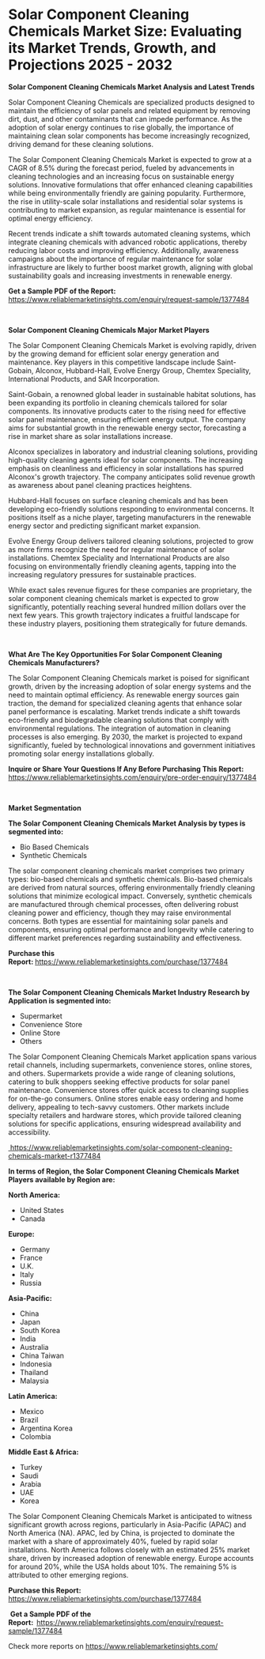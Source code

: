<p><h1>Solar Component Cleaning Chemicals Market Size: Evaluating its Market Trends, Growth, and Projections 2025 - 2032</h1></p><p><strong>Solar Component Cleaning Chemicals Market Analysis and Latest Trends</strong></p>
<p><p>Solar Component Cleaning Chemicals are specialized products designed to maintain the efficiency of solar panels and related equipment by removing dirt, dust, and other contaminants that can impede performance. As the adoption of solar energy continues to rise globally, the importance of maintaining clean solar components has become increasingly recognized, driving demand for these cleaning solutions.</p><p>The Solar Component Cleaning Chemicals Market is expected to grow at a CAGR of 8.5% during the forecast period, fueled by advancements in cleaning technologies and an increasing focus on sustainable energy solutions. Innovative formulations that offer enhanced cleaning capabilities while being environmentally friendly are gaining popularity. Furthermore, the rise in utility-scale solar installations and residential solar systems is contributing to market expansion, as regular maintenance is essential for optimal energy efficiency.</p><p>Recent trends indicate a shift towards automated cleaning systems, which integrate cleaning chemicals with advanced robotic applications, thereby reducing labor costs and improving efficiency. Additionally, awareness campaigns about the importance of regular maintenance for solar infrastructure are likely to further boost market growth, aligning with global sustainability goals and increasing investments in renewable energy.</p></p>
<p><strong>Get a Sample PDF of the Report:&nbsp;</strong> <a href="https://www.reliablemarketinsights.com/enquiry/request-sample/1377484?utm_campaign=3520&utm_medium=2&utm_source=Github&utm_content=ia&utm_term=28032025&utm_id=solar-component-cleaning-chemicals">https://www.reliablemarketinsights.com/enquiry/request-sample/1377484</a></p>
<p>&nbsp;</p>
<p><strong>Solar Component Cleaning Chemicals Major Market Players</strong></p>
<p><p>The Solar Component Cleaning Chemicals Market is evolving rapidly, driven by the growing demand for efficient solar energy generation and maintenance. Key players in this competitive landscape include Saint-Gobain, Alconox, Hubbard-Hall, Evolve Energy Group, Chemtex Speciality, International Products, and SAR Incorporation.</p><p>Saint-Gobain, a renowned global leader in sustainable habitat solutions, has been expanding its portfolio in cleaning chemicals tailored for solar components. Its innovative products cater to the rising need for effective solar panel maintenance, ensuring efficient energy output. The company aims for substantial growth in the renewable energy sector, forecasting a rise in market share as solar installations increase.</p><p>Alconox specializes in laboratory and industrial cleaning solutions, providing high-quality cleaning agents ideal for solar components. The increasing emphasis on cleanliness and efficiency in solar installations has spurred Alconox's growth trajectory. The company anticipates solid revenue growth as awareness about panel cleaning practices heightens.</p><p>Hubbard-Hall focuses on surface cleaning chemicals and has been developing eco-friendly solutions responding to environmental concerns. It positions itself as a niche player, targeting manufacturers in the renewable energy sector and predicting significant market expansion.</p><p>Evolve Energy Group delivers tailored cleaning solutions, projected to grow as more firms recognize the need for regular maintenance of solar installations. Chemtex Speciality and International Products are also focusing on environmentally friendly cleaning agents, tapping into the increasing regulatory pressures for sustainable practices.</p><p>While exact sales revenue figures for these companies are proprietary, the solar component cleaning chemicals market is expected to grow significantly, potentially reaching several hundred million dollars over the next few years. This growth trajectory indicates a fruitful landscape for these industry players, positioning them strategically for future demands.</p></p>
<p>&nbsp;</p>
<p><strong>What Are The Key Opportunities For Solar Component Cleaning Chemicals Manufacturers?</strong></p>
<p><p>The Solar Component Cleaning Chemicals market is poised for significant growth, driven by the increasing adoption of solar energy systems and the need to maintain optimal efficiency. As renewable energy sources gain traction, the demand for specialized cleaning agents that enhance solar panel performance is escalating. Market trends indicate a shift towards eco-friendly and biodegradable cleaning solutions that comply with environmental regulations. The integration of automation in cleaning processes is also emerging. By 2030, the market is projected to expand significantly, fueled by technological innovations and government initiatives promoting solar energy installations globally.</p></p>
<p><strong>Inquire or Share Your Questions If Any Before Purchasing This Report:</strong> <a href="https://www.reliablemarketinsights.com/enquiry/pre-order-enquiry/1377484?utm_campaign=3520&utm_medium=2&utm_source=Github&utm_content=ia&utm_term=28032025&utm_id=solar-component-cleaning-chemicals">https://www.reliablemarketinsights.com/enquiry/pre-order-enquiry/1377484</a></p>
<p>&nbsp;</p>
<p><strong>Market Segmentation</strong></p>
<p><strong>The Solar Component Cleaning Chemicals Market Analysis by types is segmented into:</strong></p>
<p><ul><li>Bio Based Chemicals</li><li>Synthetic Chemicals</li></ul></p>
<p><p>The solar component cleaning chemicals market comprises two primary types: bio-based chemicals and synthetic chemicals. Bio-based chemicals are derived from natural sources, offering environmentally friendly cleaning solutions that minimize ecological impact. Conversely, synthetic chemicals are manufactured through chemical processes, often delivering robust cleaning power and efficiency, though they may raise environmental concerns. Both types are essential for maintaining solar panels and components, ensuring optimal performance and longevity while catering to different market preferences regarding sustainability and effectiveness.</p></p>
<p><strong>Purchase this Report:&nbsp;</strong><a href="https://www.reliablemarketinsights.com/purchase/1377484?utm_campaign=3520&utm_medium=2&utm_source=Github&utm_content=ia&utm_term=28032025&utm_id=solar-component-cleaning-chemicals">https://www.reliablemarketinsights.com/purchase/1377484</a></p>
<p>&nbsp;</p>
<p><strong>The Solar Component Cleaning Chemicals Market Industry Research by Application is segmented into:</strong></p>
<p><ul><li>Supermarket</li><li>Convenience Store</li><li>Online Store</li><li>Others</li></ul></p>
<p><p>The Solar Component Cleaning Chemicals Market application spans various retail channels, including supermarkets, convenience stores, online stores, and others. Supermarkets provide a wide range of cleaning solutions, catering to bulk shoppers seeking effective products for solar panel maintenance. Convenience stores offer quick access to cleaning supplies for on-the-go consumers. Online stores enable easy ordering and home delivery, appealing to tech-savvy customers. Other markets include specialty retailers and hardware stores, which provide tailored cleaning solutions for specific applications, ensuring widespread availability and accessibility.</p></p>
<p><a href="https://www.reliablemarketinsights.com/solar-component-cleaning-chemicals-market-r1377484?utm_campaign=3520&utm_medium=2&utm_source=Github&utm_content=ia&utm_term=28032025&utm_id=solar-component-cleaning-chemicals">&nbsp;https://www.reliablemarketinsights.com/solar-component-cleaning-chemicals-market-r1377484</a></p>
<p><strong>In terms of Region, the Solar Component Cleaning Chemicals Market Players available by Region are:</strong></p>
<p>
    <p> <strong> North America: </strong>
        <ul>
            <li>United States</li>
            <li>Canada</li>
        </ul>
        </p> 
    <p> <strong> Europe: </strong>
        <ul>
            <li>Germany</li>
            <li>France</li>
            <li>U.K.</li>
            <li>Italy</li>
            <li>Russia</li>
        </ul>
        </p> 
    <p> <strong> Asia-Pacific: </strong>
        <ul>
            <li>China</li>
            <li>Japan</li>
            <li>South Korea</li>
            <li>India</li>
            <li>Australia</li>
            <li>China Taiwan</li>
            <li>Indonesia</li>
            <li>Thailand</li>
            <li>Malaysia</li>
        </ul>
        </p> 
    <p> <strong> Latin America: </strong>
        <ul>
            <li>Mexico</li>
            <li>Brazil</li>
            <li>Argentina Korea</li>
            <li>Colombia</li>
        </ul>
        </p> 
    <p> <strong> Middle East & Africa: </strong>
        <ul>
            <li>Turkey</li>
            <li>Saudi</li>
            <li>Arabia</li>
            <li>UAE</li>
            <li>Korea</li>
        </ul>
    </p>
    </p>
<p><p>The Solar Component Cleaning Chemicals Market is anticipated to witness significant growth across regions, particularly in Asia-Pacific (APAC) and North America (NA). APAC, led by China, is projected to dominate the market with a share of approximately 40%, fueled by rapid solar installations. North America follows closely with an estimated 25% market share, driven by increased adoption of renewable energy. Europe accounts for around 20%, while the USA holds about 10%. The remaining 5% is attributed to other emerging regions.</p></p>
<p><strong>Purchase this Report: </strong><a href="https://www.reliablemarketinsights.com/purchase/1377484?utm_campaign=3520&utm_medium=2&utm_source=Github&utm_content=ia&utm_term=28032025&utm_id=solar-component-cleaning-chemicals">https://www.reliablemarketinsights.com/purchase/1377484</a></p>
<p>&nbsp;<strong>Get a Sample PDF of the Report:&nbsp;&nbsp;</strong><a href="https://www.reliablemarketinsights.com/enquiry/request-sample/1377484?utm_campaign=3520&utm_medium=2&utm_source=Github&utm_content=ia&utm_term=28032025&utm_id=solar-component-cleaning-chemicals">https://www.reliablemarketinsights.com/enquiry/request-sample/1377484</a></p>
<p><strong></strong></p>
<p>Check more reports on <a href="https://www.reliablemarketinsights.com/?utm_campaign=3520&utm_medium=2&utm_source=Github&utm_content=ia&utm_term=28032025&utm_id=solar-component-cleaning-chemicals">https://www.reliablemarketinsights.com/</a></p>